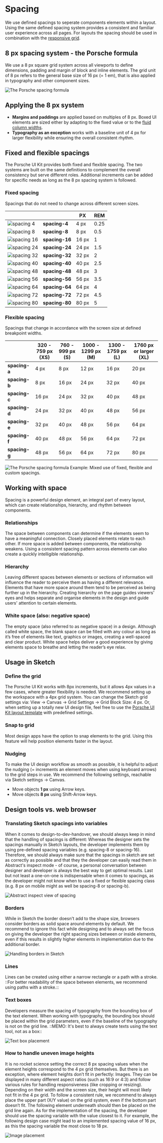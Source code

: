 # Spacing

We use defined spacings to seperate components elements within a layout. Using the same defined spacing system provides a consistent and familiar user experience across all pages. For layouts the spacing should be used in combination with the [responsive grid](#/components/layout/grid).

## 8 px spacing system - the Porsche formula
We use a 8 px square grid system across all viewports to define dimensions, padding and margin of block and inline elements. The grid unit of 8 px refers to
the general base size of 16 px (= 1 em), that is also applied in typography and other component sizes.

![The Porsche spacing formula](./assets/spacings-formula.png)


## Applying the 8 px system

- **Margins and paddings** are applied based on multiples of 8 px. Boxed UI elements are sized either by adapting to the fixed value or to the [fluid column widths](#/components/layout/grid).
- **Typography as an exception** works with a baseline unit of 4 px for larger flexibility while ensuring the overall consistent rhythm.

## Fixed and flexible spacings

The Porsche UI Kit provides both fixed and flexible spacing. The two systems are built on the same definitions to complement the overall consistency but serve different roles. Additional increments can be added for specific needs as long as the 8 px spacing system is followed.

### Fixed spacing 
Spacings that do not need to change across different screen sizes.

|       	                                |                	| PX     	| REM 	|
|----------------------------------------	|---------------	|-------	|------	|
| ![spacing 4](./assets/spacing-4.png)    | **spacing-4**  	| 4 px  	| 0.25 	|  
| ![spacing 8](./assets/spacing-8.png)    | **spacing-8**  	| 8 px  	| 0.5  	| 
| ![spacing 16](./assets/spacing-16.png)  | **spacing-16** 	| 16 px 	| 1    	| 
| ![spacing 24](./assets/spacing-24.png)  |**spacing-24** 	| 24 px 	| 1.5  	| 
| ![spacing 32](./assets/spacing-32.png)  |**spacing-32** 	| 32 px 	| 2    	| 
| ![spacing 40](./assets/spacing-40.png)  |**spacing-40** 	| 40 px 	| 2.5  	| 
| ![spacing 48](./assets/spacing-48.png)  |**spacing-48** 	| 48 px 	| 3    	| 
| ![spacing 56](./assets/spacing-56.png)  |**spacing-56** 	| 56 px 	| 3.5  	| 
| ![spacing 64](./assets/spacing-64.png)  |**spacing-64** 	| 64 px 	| 4    	| 
| ![spacing 72](./assets/spacing-72.png)  |**spacing-72** 	| 72 px 	| 4.5  	| 
| ![spacing 80](./assets/spacing-80.png)  |**spacing-80** 	| 80 px 	| 5    	| 

### Flexible spacing 
Spacings that change in accordance with the screen size at defined breakpoint widths.

|               | 320 - 759 px (XS)| 760 - 999 px (S) | 1000 - 1299 px (M) | 1300 - 1759 px (L) | 1760  px or larger (XL) |
| ------------- | ---------------- | ---------------- | ------------------ | ------------------ | ----------------------- |
| **spacing-a** | 4 px             | 8 px             | 12 px              | 16 px              | 20 px                   |
| **spacing-b** | 8 px             | 16 px            | 24 px              | 32 px              | 40 px                   |
| **spacing-c** | 16 px            | 24 px            | 32 px              | 40 px              | 48 px                   |
| **spacing-d** | 24 px            | 32 px            | 40 px              | 48 px              | 56 px                   |
| **spacing-e** | 32 px            | 40 px            | 48 px              | 56 px              | 64 px                   |
| **spacing-f** | 40 px            | 48 px            | 56 px              | 64 px              | 72 px                   |
| **spacing-g** | 48 px            | 56 px            | 64 px              | 72 px              | 80 px                   |

![The Porsche spacing formula](./assets/spacings-example-02.png)
Example: Mixed use of fixed, flexible and custom spacings.

## Working with space 

Spacing is a powerful design element, an integral part of every layout, which can create relationships, hierarchy, and rhythm between components.

### Relationships

The space between components can determine if the elements
seem to have a meaningful connection. Closely placed elements relate to each
other. If more space is added between components, the relationship weakens. Using a consistent spacing pattern across elements can also create a quickly
intelligible relationship.

### Hierarchy

Leaving different spaces between elements or sections of
information will influence the reader to perceive them as having a different
relevance. Elements that have more space around them tend to be perceived as being
further up in the hierarchy. Creating hierarchy on the page guides viewers' eyes and helps
separate and organise elements in the design and guide users' attention to
certain elements.

### White space (also: negative space)

The empty space (also referred to as negative space) in a
design. Although called white space, the blank space can be filled with any colour
as long as it’s free of elements like text, graphics or images, creating a
well-spaced and clear product. White space helps deliver a good experience by
giving elements space to breathe and letting the reader’s eye relax.

## Usage in Sketch

### Define the grid
The Porsche UI Kit works with 8px
increments, but it allows 4px values in a few cases, where greater flexibility is
needed. We recommend setting up the workspace with a 4px grid system. You can
change the Sketch grid settings via: View → Canvas → Grid Settings → Grid Block
Size: 4 px. Or, when setting up a totally new UI design file, feel free to use
the [Porsche UI Kit layout template](http://ui.porsche.com/latest/porsche-ui-kit-layout-template.sketch) with predefined settings.

### Snap to grid
Most design apps have the option to snap elements to the grid.
Using this feature will help position elements faster in the layout.

### Nudging
To make the UI design workflow as smooth as possible, it is helpful to adjust
the nudging (= increments an element moves when using keyboard arrows) to the
grid steps in use. We recommend the following settings, reachable via Sketch
settings → Canvas.

- Move objects **1 px** using Arrow keys. 
- Move objects **8 px** using Shift-Arrow keys.

## Design tools vs. web browser

### Translating Sketch spacings into variables 

When it comes to design-to-dev-handover, we should always keep in mind that the handling of
spacings is different: Whereas the designer sets the spacings manually in Sketch
layouts, the developer implements them by using pre-defined spacing variables
(e.g. spacing-8 or spacing-16). Therefore, we should always make sure that the
spacings in sketch are set as correctly as possible and that they the developer
can easily read them in Abstract's inspect mode - of course, a personal
conversation between designer and developer is always the best way to get
optimal results. Last but not least a one-on-one is indispensable when it comes
to spacings, as the developer might not know when to use a fixed or flexible
spacing class (e.g. 8 px on mobile might as well be spacing-8 or spacing-b).

![Abstract inspect view of spacing](./assets/spacings-inspect.png)

### Borders
While in Sketch the border doesn't add to the shape size, browsers
consider borders as solid space around elements by default. We recommend to
ignore this fact while designing and to always set the focus on giving the developer
the right spacing sizes between or inside elements, even if this results in
slightly higher elements in implementation due to the additional border.

![Handling borders in Sketch](./assets/spacings-borders.png)

### Lines
Lines can be created using either a narrow rectangle or a path
with a stroke. ::For better readability of the space between elements, we
recommend using paths with a stroke.::

### Text boxes
Developers measure the spacing of typography from the bounding box
of the text element. When working with typography, the bounding box should be
placed within the grid parameters, even if the baseline of the typography is not
on the grid line. ::MEMO: It's best to always create texts using the text tool, not as a
box::

![Text box placement](./assets/spacings-bounding-box.png)

### How to handle uneven image heights
It is no rocket science setting the correct 8 px spacing values when the element
heights correspond to the 4 px grid themselves. But there is an exception, where
element heights don’t fit in perfectly: Images. They can be displayed in many
different aspect ratios (such as 16:9 or 4:3) and follow various rules for
handling responsiveness (like cropping or resizing). Depending on their width
and the screen size, their height will most likely not fit in the 4 px grid. To
follow a consistent rule, we recommend to always place the upper part (X/Y
value) on the grid system, even if the bottom part doesn’t fit. The following
element underneath should then be placed on the grid line again. As for the
implementation of the spacing, the developer should use the spacing variable
with the value closest to it. For example, the following design case might lead
to an implemented spacing value of 16 px, as this the spacing variable the most
close to 18 px.

![Image placement](./assets/spacing-images.png)
